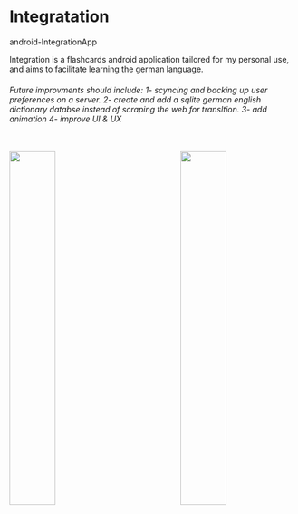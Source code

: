 # Integratation
android-IntegrationApp

Integration is a flashcards android application tailored for my personal use, and aims to facilitate learning the german language.

<h6>
Future improvments should include:
1- scyncing and backing up user preferences on a server. 
2- create and add a sqlite german english dictionary databse instead of scraping the web for transltion. 
3- add animation
4- improve UI & UX
</h6>
<br/> 

<img align="right" width="40%" margin="auto 5% auto 5%" height="auto"  src="https://user-images.githubusercontent.com/54249093/88608399-f780e680-d081-11ea-862f-d61f98163687.jpg">

   <img align="left" margin="auto 5% auto 5%" width="40%" height="auto" src="https://user-images.githubusercontent.com/54249093/88608299-b8529580-d081-11ea-9e8f-27a069af6257.jpg"> 

